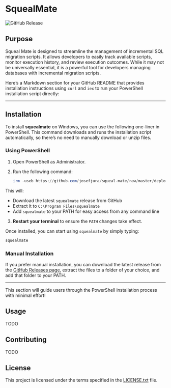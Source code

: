 # SquealMate

![GitHub Release](https://img.shields.io/github/v/release/josefjura/squeal-mate?include_prereleases)

## Purpose
Squeal Mate is designed to streamline the management of incremental SQL migration scripts. It allows developers to easily track available scripts, monitor execution history, and review execution outcomes. While it may not be universally essential, it is a powerful tool for developers managing databases with incremental migration scripts.

Here’s a Markdown section for your GitHub README that provides installation instructions using `curl` and `iex` to run your PowerShell installation script directly:

---

## Installation

To install **squealmate** on Windows, you can use the following one-liner in PowerShell. This command downloads and runs the installation script automatically, so there’s no need to manually download or unzip files.

### Using PowerShell

1. Open PowerShell as Administrator.
2. Run the following command:

   ```powershell
   irm -useb https://github.com/josefjura/squeal-mate/raw/master/deployment/install_windows.ps1 | iex
   ```

This will:
- Download the latest `squealmate` release from GitHub
- Extract it to `C:\Program Files\squealmate`
- Add `squealmate` to your PATH for easy access from any command line

3. **Restart your terminal** to ensure the `PATH` changes take effect.

Once installed, you can start using `squealmate` by simply typing:

```powershell
squealmate
```

### Manual Installation

If you prefer manual installation, you can download the latest release from the [GitHub Releases page](https://github.com/josefjura/squeal-mate/releases), extract the files to a folder of your choice, and add that folder to your PATH.

---

This section will guide users through the PowerShell installation process with minimal effort!

## Usage
TODO

## Contributing
TODO

## License
This project is licensed under the terms specified in the [LICENSE.txt](./LICENSE.txt) file. 
